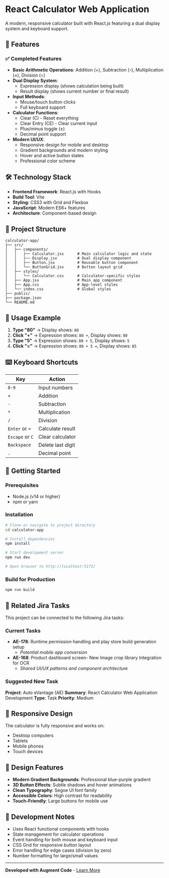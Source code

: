 # React Calculator Web Application

A modern, responsive calculator built with React.js featuring a dual display system and keyboard support.

## 🚀 Features

### ✅ Completed Features
- **Basic Arithmetic Operations**: Addition (+), Subtraction (-), Multiplication (×), Division (÷)
- **Dual Display System**:
  - Expression display (shows calculation being built)
  - Result display (shows current number or final result)
- **Input Methods**:
  - Mouse/touch button clicks
  - Full keyboard support
- **Calculator Functions**:
  - Clear (C) - Reset everything
  - Clear Entry (CE) - Clear current input
  - Plus/minus toggle (±)
  - Decimal point support
- **Modern UI/UX**:
  - Responsive design for mobile and desktop
  - Gradient backgrounds and modern styling
  - Hover and active button states
  - Professional color scheme

## 🛠️ Technology Stack

- **Frontend Framework**: React.js with Hooks
- **Build Tool**: Vite
- **Styling**: CSS3 with Grid and Flexbox
- **JavaScript**: Modern ES6+ features
- **Architecture**: Component-based design

## 📁 Project Structure

```
calculator-app/
├── src/
│   ├── components/
│   │   ├── Calculator.jsx      # Main calculator logic and state
│   │   ├── Display.jsx         # Dual display component
│   │   ├── Button.jsx          # Reusable button component
│   │   └── ButtonGrid.jsx      # Button layout grid
│   ├── styles/
│   │   └── Calculator.css      # Calculator-specific styles
│   ├── App.jsx                 # Main app component
│   ├── App.css                 # App-level styles
│   └── index.css               # Global styles
├── public/
├── package.json
└── README.md
```

## 🎯 Usage Example

1. **Type "80"** → Display shows: `80`
2. **Click "+"** → Expression shows: `80 +`, Display shows: `80`
3. **Type "5"** → Expression shows: `80 + 5`, Display shows: `5`
4. **Click "="** → Expression shows: `80 + 5 =`, Display shows: `85`

## ⌨️ Keyboard Shortcuts

| Key | Action |
|-----|--------|
| `0-9` | Input numbers |
| `+` | Addition |
| `-` | Subtraction |
| `*` | Multiplication |
| `/` | Division |
| `Enter` or `=` | Calculate result |
| `Escape` or `C` | Clear calculator |
| `Backspace` | Delete last digit |
| `.` | Decimal point |

## 🚀 Getting Started

### Prerequisites
- Node.js (v14 or higher)
- npm or yarn

### Installation
```bash
# Clone or navigate to project directory
cd calculator-app

# Install dependencies
npm install

# Start development server
npm run dev

# Open browser to http://localhost:5173/
```

### Build for Production
```bash
npm run build
```

## 🔗 Related Jira Tasks

This project can be connected to the following Jira tasks:

### Current Tasks
- **AE-178**: Runtime permission handling and play store build generation setup
  - *Potential mobile app conversion*
- **AE-168**: Product dashboard screen- New Image crop library Integration for OCR
  - *Shared UI/UX patterns and component architecture*

### Suggested New Task
**Project**: Auto eVantage (AE)
**Summary**: React Calculator Web Application Development
**Type**: Task
**Priority**: Medium

## 📱 Responsive Design

The calculator is fully responsive and works on:
- Desktop computers
- Tablets
- Mobile phones
- Touch devices

## 🎨 Design Features

- **Modern Gradient Backgrounds**: Professional blue-purple gradient
- **3D Button Effects**: Subtle shadows and hover animations
- **Clean Typography**: Segoe UI font family
- **Accessible Colors**: High contrast for readability
- **Touch-Friendly**: Large buttons for mobile use

## 🔧 Development Notes

- Uses React functional components with hooks
- State management for calculator operations
- Event handling for both mouse and keyboard input
- CSS Grid for responsive button layout
- Error handling for edge cases (division by zero)
- Number formatting for large/small values

---

**Developed with Augment Code** - [Learn More](https://www.augmentcode.com)
